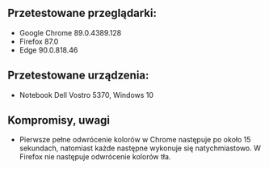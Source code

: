 ## Przetestowane przeglądarki:
* Google Chrome 89.0.4389.128
* Firefox 87.0
* Edge 90.0.818.46

## Przetestowane urządzenia:
* Notebook Dell Vostro 5370, Windows 10

## Kompromisy, uwagi
* Pierwsze pełne odwrócenie kolorów w Chrome następuje po około 15 sekundach, natomiast każde następne wykonuje się natychmiastowo. W Firefox nie następuje odwrócenie kolorów tła.
